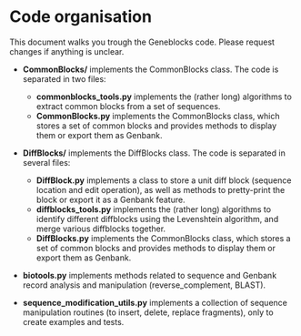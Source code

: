 # Code organisation

This document walks you trough the Geneblocks code. Please request changes if anything is unclear.

- **CommonBlocks/** implements the CommonBlocks class. The code is separated in two files:
  - **commonblocks_tools.py** implements the (rather long) algorithms to extract common blocks from a set of sequences.
  - **CommonBlocks.py** implements the CommonBlocks class, which stores a set of common blocks and provides methods to display them or export them as Genbank.

- **DiffBlocks/** implements the DiffBlocks class. The code is separated in several files:
  - **DiffBlock.py** implements a class to store a unit diff block (sequence location and edit operation), as well as methods to pretty-print the block or export it as a Genbank feature.
  - **diffblocks_tools.py** implements the (rather long) algorithms to identify different diffblocks using the Levenshtein algorithm, and merge various diffblocks together.
  - **DiffBlocks.py** implements the CommonBlocks class, which stores a set of common blocks and provides methods to display them or export them as Genbank.

- **biotools.py** implements methods related to sequence and Genbank record analysis and manipulation (reverse_complement, BLAST).

- **sequence_modification_utils.py** implements a collection of sequence manipulation routines (to insert, delete, replace fragments), only to create examples and tests.

